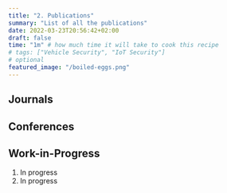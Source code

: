 ```yaml
---
title: "2. Publications"
summary: "List of all the publications"
date: 2022-03-23T20:56:42+02:00
draft: false
time: "1m" # how much time it will take to cook this recipe
# tags: ["Vehicle Security", "IoT Security"]
# optional
featured_image: "/boiled-eggs.png"
---
```

## Journals

## Conferences

## Work-in-Progress

1. In progress <!-- Identity-Based Authentication for On-Demand Charging of Electric Vehicles -->
2. In progress <!-- QEVSEC: Quick Electric Vehicle SEcure Charging via Dynamic Wireless Power Transfer -->
